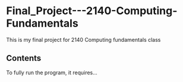 # Final_Project---2140-Computing-Fundamentals
This is my final project for 2140 Computing fundamentals class

## Contents

To fully run the program, it requires...